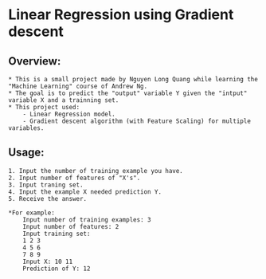 # Linear Regression using Gradient descent
 
## Overview:
	* This is a small project made by Nguyen Long Quang while learning the "Machine Learning" course of Andrew Ng.
	* The goal is to predict the "output" variable Y given the "intput" variable X and a trainning set.
	* This project used:
		- Linear Regression model.
		- Gradient descent algorithm (with Feature Scaling) for multiple variables.

## Usage:
	1. Input the number of training example you have.
	2. Input number of features of "X's".
	3. Input traning set.
	4. Input the example X needed prediction Y.
	5. Receive the answer.

	*For example:
		Input number of training examples: 3
		Input number of features: 2
		Input training set:
		1 2 3
		4 5 6
		7 8 9
		Input X: 10 11
		Prediction of Y: 12
		